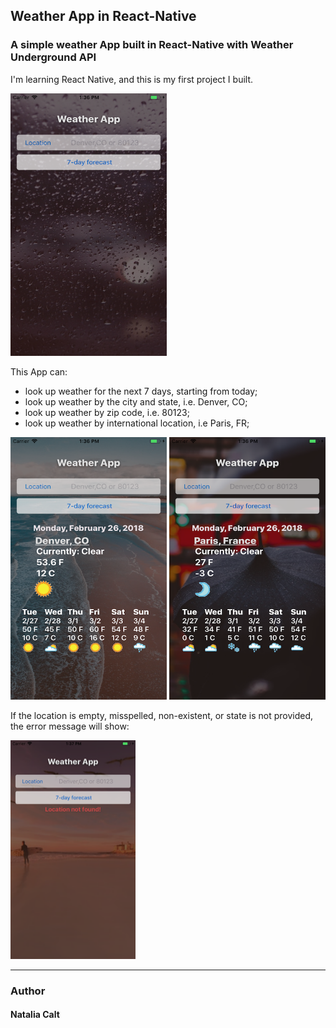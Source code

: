 ## Weather App in React-Native

### A simple weather App built in React-Native with Weather Underground API
I'm learning React Native, and this is my first project I built. 

<img src="./ReadMeAssets/Landing.png" width="250" height="420">

This App can:
* look up weather for the next 7 days, starting from today;
* look up weather by the city and state, i.e. Denver, CO;
* look up weather by zip code, i.e. 80123;
* look up weather by international location, i.e Paris, FR;

<img src="./ReadMeAssets/Denver.png" width="250" height="420">
<img src="./ReadMeAssets/Paris.png" width="250" height="420">


If the location is empty, misspelled, non-existent, or state is not provided, the error message will show:

<img src="./ReadMeAssets/Error.png" width="200" height="350">


*** 

### Author

#### Natalia Calt
